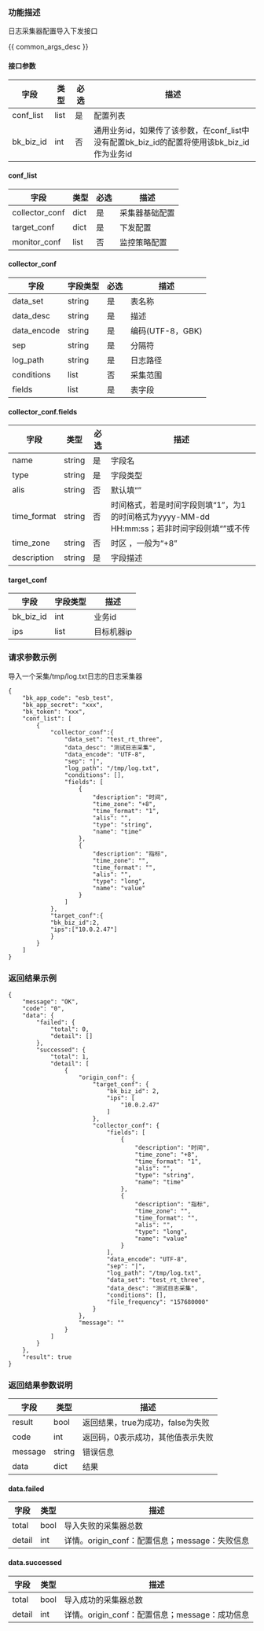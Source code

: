 ### 功能描述

日志采集器配置导入下发接口

{{ common_args_desc }}

#### 接口参数

| 字段      | 类型 | 必选 | 描述                                                         |
| --------- | ---- | ---- | ------------------------------------------------------------ |
| conf_list | list | 是   | 配置列表                                                     |
| bk_biz_id | int  | 否   | 通用业务id，如果传了该参数，在conf_list中没有配置bk_biz_id的配置将使用该bk_biz_id作为业务id |

#### conf_list

| 字段           | 类型 | 必选 | 描述           |
| -------------- | ---- | ---- | -------------- |
| collector_conf | dict | 是   | 采集器基础配置 |
| target_conf    | dict | 是   | 下发配置       |
| monitor_conf   | list | 否   | 监控策略配置   |

#### collector_conf

| 字段        | 字段类型 | 必选 | 描述               |
| ----------- | -------- | ---- | ------------------ |
| data_set    | string   | 是   | 表名称             |
| data_desc   | string   | 是   | 描述               |
| data_encode | string   | 是   | 编码(UTF-8，GBK) |
| sep         | string   | 是   | 分隔符             |
| log_path    | string   | 是   | 日志路径           |
| conditions  | list     | 否   | 采集范围           |
| fields      | list     | 是   | 表字段             |

#### collector_conf.fields

| 字段        | 类型   | 必选 | 描述                                                         |
| ----------- | ------ | ---- | ------------------------------------------------------------ |
| name        | string | 是   | 字段名                                                       |
| type        | string | 是   | 字段类型                                                     |
| alis        | string | 否   | 默认填“”                                                     |
| time_format | string | 否   | 时间格式，若是时间字段则填“1”，为1的时间格式为yyyy-MM-dd HH:mm:ss；若非时间字段则填“”或不传 |
| time_zone   | string | 否   | 时区 ，一般为“+8”                                            |
| description | string | 是   | 字段描述                                                     |

#### target_conf

| 字段      | 字段类型 | 描述       |
| --------- | -------- | ---------- |
| bk_biz_id | int      | 业务id     |
| ips       | list     | 目标机器ip |

### 请求参数示例

导入一个采集/tmp/log.txt日志的日志采集器

```
{
	"bk_app_code": "esb_test",
    "bk_app_secret": "xxx",
    "bk_token": "xxx",
	"conf_list": [
		{
			"collector_conf":{
                "data_set": "test_rt_three",
                "data_desc": "测试日志采集",
                "data_encode": "UTF-8",
                "sep": "|",
                "log_path": "/tmp/log.txt",
                "conditions": [],
                "fields": [
                    {
                        "description": "时间",
                        "time_zone": "+8",
                        "time_format": "1",
                        "alis": "",
                        "type": "string",
                        "name": "time"
                    },
                    {
                        "description": "指标",
                        "time_zone": "",
                        "time_format": "",
                        "alis": "",
                        "type": "long",
                        "name": "value"
                    }
                ]
    		},
            "target_conf":{
            "bk_biz_id":2,
            "ips":["10.0.2.47"]
    		}
		}
	]
}

```

### 返回结果示例

```
{
    "message": "OK",
    "code": "0",
    "data": {
        "failed": {
            "total": 0,
            "detail": []
        },
        "successed": {
            "total": 1,
            "detail": [
                {
                    "origin_conf": {
                        "target_conf": {
                            "bk_biz_id": 2,
                            "ips": [
                                "10.0.2.47"
                            ]
                        },
                        "collector_conf": {
                            "fields": [
                                {
                                    "description": "时间",
                                    "time_zone": "+8",
                                    "time_format": "1",
                                    "alis": "",
                                    "type": "string",
                                    "name": "time"
                                },
                                {
                                    "description": "指标",
                                    "time_zone": "",
                                    "time_format": "",
                                    "alis": "",
                                    "type": "long",
                                    "name": "value"
                                }
                            ],
                            "data_encode": "UTF-8",
                            "sep": "|",
                            "log_path": "/tmp/log.txt",
                            "data_set": "test_rt_three",
                            "data_desc": "测试日志采集",
                            "conditions": [],
                            "file_frequency": "157680000"
                        }
                    },
                    "message": ""
                }
            ]
        }
    },
    "result": true
}
```

### 返回结果参数说明

| 字段    | 类型   | 描述                              |
| ------- | ------ | --------------------------------- |
| result  | bool   | 返回结果，true为成功，false为失败 |
| code    | int    | 返回码，0表示成功，其他值表示失败 |
| message | string | 错误信息                          |
| data    | dict   | 结果                              |

#### data.failed

| 字段   | 类型 | 描述                                           |
| ------ | ---- | ---------------------------------------------- |
| total  | bool | 导入失败的采集器总数                           |
| detail | int  | 详情。origin_conf：配置信息；message：失败信息 |

#### data.successed

| 字段   | 类型 | 描述                                           |
| ------ | ---- | ---------------------------------------------- |
| total  | bool | 导入成功的采集器总数                           |
| detail | int  | 详情。origin_conf：配置信息；message：成功信息 |